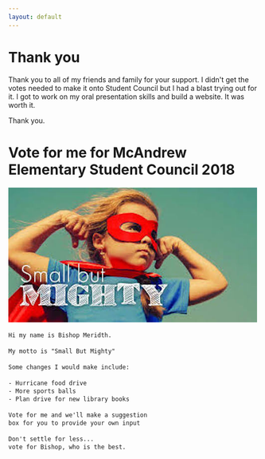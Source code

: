 ```yaml
---
layout: default
---
```


# Thank you

Thank you to all of my friends and
family for your support.  I didn't
get the votes needed to make it
onto Student Council but I had a blast
trying out for it.  I got to work
on my oral presentation skills and
build a website.  It was worth it.

Thank you.

# Vote for me for McAndrew Elementary Student Council 2018

![Small But Mighty](assets/images/smallbutmighty.jpg)

```
Hi my name is Bishop Meridth.

My motto is "Small But Mighty"

Some changes I would make include:

- Hurricane food drive
- More sports balls
- Plan drive for new library books

Vote for me and we'll make a suggestion
box for you to provide your own input

Don't settle for less...
vote for Bishop, who is the best.
```
